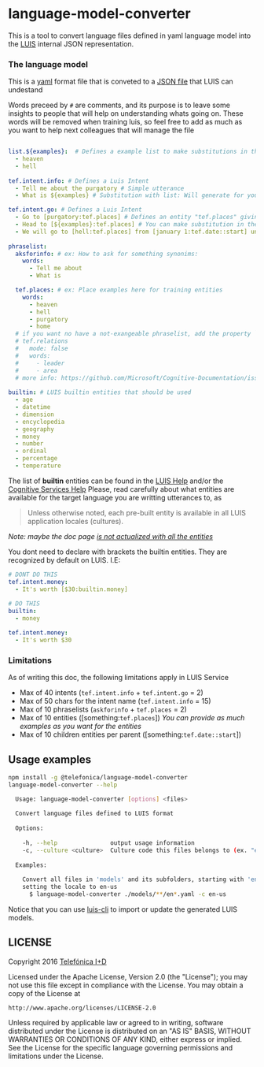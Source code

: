 # language-model-converter

This is a tool to convert language files defined in yaml language model into the [LUIS](http://luis.ai) internal JSON representation.

### The language model
This is a [yaml](http://www.yaml.org/) format file that is conveted to a [JSON file](https://dev.projectoxford.ai/docs/services/56d95961e597ed0f04b76e58/operations/56f8a55119845511c81de480) that LUIS can undestand

Words preceed by `#` are comments, and its purpose is to leave some insights to people that will help on understanding whats going on. These words will be removed when training luis, so feel free to add as much as you want to help next colleagues that will manage the file

```yaml

list.${examples}:  # Defines a example list to make substitutions in the utterances
  - heaven
  - hell
  
tef.intent.info: # Defines a Luis Intent
  - Tell me about the purgatory # Simple utterance
  - What is ${examples} # Substitution with list: Will generate for you "What is heaven" and "What is hell"

tef.intent.go: # Defines a Luis Intent
  - Go to [purgatory:tef.places] # Defines an entity "tef.places" giving "purgatory" as an example. The example is mandatory
  - Head to [${examples}:tef.places] # You can make substitution in the entity examples too!
  - We will go to [hell:tef.places] from [january 1:tef.date::start] until [december 31:tef.date::enf] # Hierarchical Entities are supported also 
  
phraselist:
  aksforinfo: # ex: How to ask for something synonims: 
    words: 
      - Tell me about
      - What is

  tef.places: # ex: Place examples here for training entities
    words: 
      - heaven
      - hell
      - purgatory
      - home
  # if you want no have a not-exangeable phraselist, add the property `mode: false` to it. Example:
  # tef.relations
  #   mode: false
  #   words:
  #     - leader
  #     - area
  # more info: https://github.com/Microsoft/Cognitive-Documentation/issues/97#issuecomment-265738124
  
builtin: # LUIS builtin entities that should be used
  - age
  - datetime
  - dimension
  - encyclopedia
  - geography
  - money
  - number
  - ordinal
  - percentage
  - temperature
```

The list of **builtin** entities can be found in the [LUIS Help](https://www.luis.ai/Help#PreBuiltEntities) and/or the [Cognitive Services Help](https://www.microsoft.com/cognitive-services/en-us/luis-api/documentation/pre-builtentities) 
Please, read carefully about what entities are available for the target language you are writting utterances to, as 
> Unless otherwise noted, each pre-built entity is available in all LUIS application locales (cultures).

_Note: maybe the doc page [is not actualized with all the entities](https://github.com/Microsoft/Cognitive-Documentation/issues/96)_ 

You dont need to declare with brackets the builtin entities. They are recognized by default on LUIS. I.E:
```yaml
# DONT DO THIS
tef.intent.money:
  - It's worth [$30:builtin.money]
  
# DO THIS
builtin:
  - money

tef.intent.money:
  - It's worth $30
```

### Limitations
As of writing this doc, the following limitations apply in LUIS Service
 * Max of 40 intents (`tef.intent.info` + `tef.intent.go` = 2)
 * Max of 50 chars for the intent name (`tef.intent.info` = 15)
 * Max of 10 phraselists (`askforinfo` + `tef.places` = 2)
 * Max of 10 entities ([something:`tef.places`]) _You can provide as much examples as you want for the entities_
 * Max of 10 children entities per parent ([something:`tef.date::start`])

## Usage examples

```sh
npm install -g @telefonica/language-model-converter
language-model-converter --help 

  Usage: language-model-converter [options] <files>                                                                                                                                       
                                                                                                                                                                                          
  Convert language files defined to LUIS format                                                                                                                                           
                                                                                                                                                                                          
  Options:                                                                                                                                                                                
                                                                                                                                                                                          
    -h, --help               output usage information                                                                                                                                     
    -c, --culture <culture>  Culture code this files belongs to (ex. "en-us")                                                                                                             
                                                                                                                                                                                          
  Examples:                                                                                                                                                                               
                                                                                                                                                                                          
    Convert all files in 'models' and its subfolders, starting with 'en',                                                                                                                 
    setting the locale to en-us                                                                                                                                                           
      $ language-model-converter ./models/**/en*.yaml -c en-us   
```

Notice that you can use [luis-cli](https://github.com/Telefonica/luis-cli) to import or update the generated LUIS models.

## LICENSE

Copyright 2016 [Telefónica I+D](http://www.tid.es)

Licensed under the Apache License, Version 2.0 (the "License");
you may not use this file except in compliance with the License.
You may obtain a copy of the License at

    http://www.apache.org/licenses/LICENSE-2.0

Unless required by applicable law or agreed to in writing, software
distributed under the License is distributed on an "AS IS" BASIS,
WITHOUT WARRANTIES OR CONDITIONS OF ANY KIND, either express or implied.
See the License for the specific language governing permissions and
limitations under the License.
